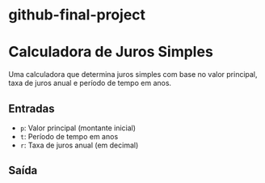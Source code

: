 # github-final-project
# Calculadora de Juros Simples

Uma calculadora que determina juros simples com base no valor principal, taxa de juros anual e período de tempo em anos.

## Entradas
- `p`: Valor principal (montante inicial)
- `t`: Período de tempo em anos
- `r`: Taxa de juros anual (em decimal)

## Saída
